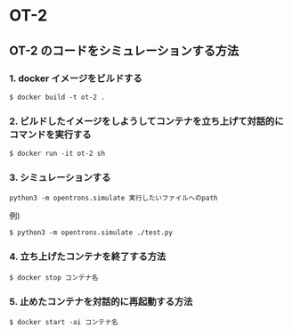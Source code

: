 # OT-2

## OT-2 のコードをシミュレーションする方法

### 1. docker イメージをビルドする

```shell
$ docker build -t ot-2 .
```

### 2. ビルドしたイメージをしようしてコンテナを立ち上げて対話的にコマンドを実行する

```shell
$ docker run -it ot-2 sh
```

### 3. シミュレーションする

```shell
python3 -m opentrons.simulate 実行したいファイルへのpath
```

例)

```shell
$ python3 -m opentrons.simulate ./test.py
```

### 4. 立ち上げたコンテナを終了する方法

```shell
$ docker stop コンテナ名
```

### 5. 止めたコンテナを対話的に再起動する方法

```shell
$ docker start -ai コンテナ名
```
